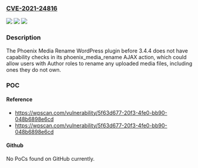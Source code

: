 ### [CVE-2021-24816](https://cve.mitre.org/cgi-bin/cvename.cgi?name=CVE-2021-24816)
![](https://img.shields.io/static/v1?label=Product&message=Phoenix%20Media%20Rename&color=blue)
![](https://img.shields.io/static/v1?label=Version&message=3.4.4%3C%203.4.4%20&color=brighgreen)
![](https://img.shields.io/static/v1?label=Vulnerability&message=CWE-284%20Improper%20Access%20Control&color=brighgreen)

### Description

The Phoenix Media Rename WordPress plugin before 3.4.4 does not have capability checks in its phoenix_media_rename AJAX action, which could allow users with Author roles to rename any uploaded media files, including ones they do not own.

### POC

#### Reference
- https://wpscan.com/vulnerability/5f63d677-20f3-4fe0-bb90-048b6898e6cd
- https://wpscan.com/vulnerability/5f63d677-20f3-4fe0-bb90-048b6898e6cd

#### Github
No PoCs found on GitHub currently.

